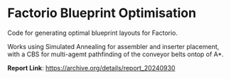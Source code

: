 # Factorio Blueprint Optimisation

Code for generating optimal blueprint layouts for Factorio.

Works using Simulated Annealing for assembler and inserter placement, with a CBS for multi-agemt pathfinding of the conveyor belts ontop of A*.

**Report Link**: https://archive.org/details/report_20240930
